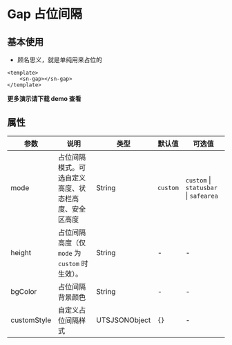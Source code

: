 # Gap 占位间隔

## 基本使用

- 顾名思义，就是单纯用来占位的

```vue
<template>
	<sn-gap></sn-gap>
</template>
```

**更多演示请下载 demo 查看**

## 属性

| 参数        | 说明                                                 | 类型          | 默认值   | 可选值                                            |
| ----------- | ---------------------------------------------------- | ------------- | -------- | ------------------------------------------------- |
| mode        | 占位间隔模式。可选自定义高度、状态栏高度、安全区高度 | String        | `custom` | `custom` \| `statusbar` \| `safearea` |
| height      | 占位间隔高度（仅 `mode` 为 `custom` 时生效）。       | String        | -        | -                                                 |
| bgColor     | 占位间隔背景颜色                                     | String        | -        | -                                                 |
| customStyle | 自定义占位间隔样式                                   | UTSJSONObject | `{}`     | -                                                 |



<DemoPhone name="sn-gap" />